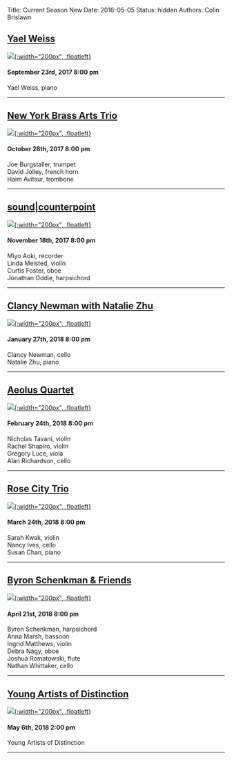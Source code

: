 Title: Current Season New
Date: 2016-05-05
Status: hidden
Authors: Colin Brislawn
<!--
Template: article_list
Status: hidden
-->

## [Yael Weiss]({filename}/2017-2018/YaelWeiss.md)

[![ ]({filename}/images/2017-2018/yael-weiss-piano-400.jpg){:width="200px", .floatleft}]({filename}/2017-2018/YaelWeiss.md)
#### September 23rd, 2017 8:00 pm

Yael Weiss, piano

---

## [New York Brass Arts Trio]({filename}/2017-2018/NewYorkBrassArtsTrio.md)

[![ ]({filename}/images/2017-2018/new-york-brass-arts-trio-400.jpg){:width="200px", .floatleft}]({filename}/2017-2018/NewYorkBrassArtsTrio.md)
#### October 28th, 2017 8:00 pm

Joe Burgstaller, trumpet <br>
David Jolley, french horn <br>
Haim Avitsur, trombone  

---

## [sound|counterpoint]({filename}/2017-2018/SoundCounterpoint.md)

[![ ]({filename}/images/2017-2018/soundcounterpoint-400.jpg){:width="200px", .floatleft}]({filename}/2017-2018/SoundCounterpoint.md)
#### November 18th, 2017 8:00 pm

Miyo Aoki, recorder <br>
Linda Melsted, violin <br>
Curtis Foster, oboe <br>
Jonathan Oddie, harpsichord

---

## [Clancy Newman with Natalie Zhu]({filename}/2017-2018/ClancyNewman.md)

[![ ]({filename}/images/2017-2018/clancy-newman-cello-400.jpg){:width="200px", .floatleft}]({filename}/2017-2018/ClancyNewman.md)
#### January 27th, 2018 8:00 pm

Clancy Newman, cello <br>
Natalie Zhu, piano

---

## [Aeolus Quartet]({filename}/2017-2018/AeolusQuartet.md)

[![ ]({filename}/images/2017-2018/aeolus-quartet-400.jpg){:width="200px", .floatleft}]({filename}/2017-2018/AeolusQuartet.md)
#### February 24th, 2018 8:00 pm

Nicholas Tavani, violin <br>
Rachel Shapiro, violin <br>
Gregory Luce, viola <br>
Alan Richardson, cello

---

## [Rose City Trio]({filename}/2017-2018/RoseCityTrio.md)

[![ ]({filename}/images/2017-2018/rose-city-trio-400.jpg){:width="200px", .floatleft}]({filename}/2017-2018/RoseCityTrio.md)

#### March 24th, 2018 8:00 pm

Sarah Kwak, violin <br>
Nancy Ives, cello <br>
Susan Chan, piano

---

## [Byron Schenkman & Friends]({filename}/2017-2018/ByronSchenkman.md)

[![ ]({filename}/images/2017-2018/byron-schenkman-2018-400.jpg){:width="200px", .floatleft}]({filename}/2017-2018/ByronSchenkman.md)

#### April 21st, 2018 8:00 pm

Byron Schenkman, harpsichord <br>
Anna Marsh, bassoon <br>
Ingrid Matthews, violin <br>
Debra Nagy, oboe <br>
Joshua Romatowski, flute <br>
Nathan Whittaker, cello

---


## [Young Artists of Distinction]({filename}/2017-2018/YoungArtists2018.md)

[![ ]({filename}/images/2017-2018/YoungArtists400.jpg){:width="200px", .floatleft}]({filename}/2017-2018/YoungArtists2018.md)

#### May 6th, 2018 2:00 pm

Young Artists of Distinction

---
